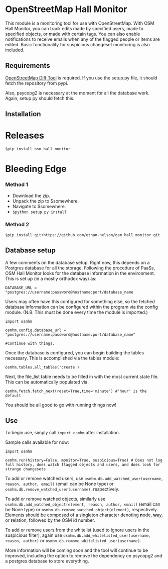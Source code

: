 OpenStreetMap Hall Monitor
==========================

This module is a monitoring tool for use with OpenStreetMap. With OSM Hall Monitor, you can track edits made by specified users, made to specified objects, or made with certain tags. You can also enable notifications to receive emails when any of the flagged people or items are edited. Basic functionality for suspicious changeset monitoring is also included.

Requirements
------------

[OpenStreetMap Diff Tool](http://www.github.com/ethan-nelson/osm_diff_tool) is required. If you use the setup.py file, it should fetch the repository from pypi.

Also, psycopg2 is necessary at the moment for all the database work. Again, setup.py should fetch this.

Installation
------------

Releases
========

`$pip install osm_hall_monitor`

Bleeding Edge
=============

### Method 1

* Download the zip.
* Unpack the zip to $somewhere.
* Navigate to $somewhere.
* `$python setup.py install`

### Method 2

`$pip install git+https://github.com/ethan-nelson/osm_hall_monitor.git`


Database setup
--------------

A few comments on the database setup. Right now, this depends on a Postgres database for all the storage. Following the procedure of PaaSs, OSM Hall Monitor looks for the database information in the environment. This is set up (in a mostly orthodox way) as:

`DATABASE_URL = "postgres://username:password@hostname:port/database_name`

Users may often have this configured for something else, so the fetched database information can be configured within the program via the config module. (N.B. This must be done every time the module is imported.)

```
import osmhm

osmhm.config.database_url = "postgres://username:password@hostname:port/database_name"

#Continue with things.
```

Once the database is configured, you can begin building the tables necessary. This is accomplished via the tables module:

```
osmhm.tables.all_tables('create')
```

Next, the file_list table needs to be filled in with the most current state file. This can be automatically populated via:

```
osmhm.fetch.fetch_next(reset=True,time='minute') #'hour' is the default
```

You should be all good to go with running things now!

Use
---

To begin use, simply call `import osmhm` after installation.

Sample calls available for now:

```
import osmhm

osmhm.run(history=False, monitor=True, suspicious=True) # Does not log full history, does watch flagged objects and users, and does look for strange changesets
```

To add or remove watched users, use `osmhm.db.add_watched_user(username, reason, author, email)` (email can be None type) or `osmhm.db.remove_watched_user(username)`, respectively.

To add or remove watched objects, similarly use `osmhm.db.add_watched_object(element, reason, author, email)` (email can be None type) or `osmhm.db.remove_watched_object(element)`, respectively. Elements should be composed of a singleton character denoting **n**ode, **w**ay, or **r**elation, followed by the OSM id number.

To add or remove users from the whitelist (used to ignore users in the suspicious filter), again use `osmhm.db.add_whitelisted_user(username, reason, author)` or `osmhm.db.remove_whitelisted_user(username)`.

More information will be coming soon and the tool will continue to be improved, including the option to remove the dependency on psycopg2 and a postgres database to store everything.

